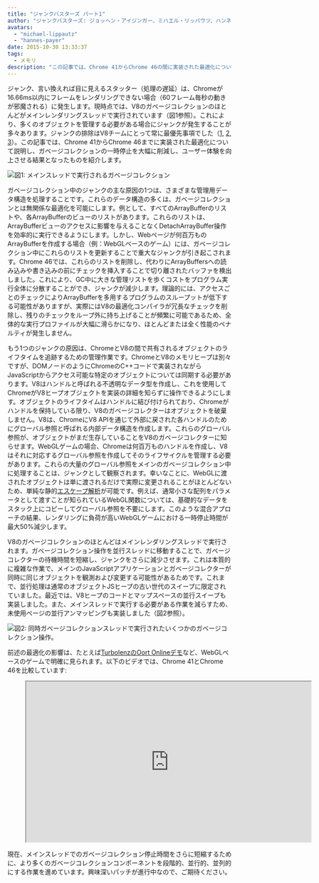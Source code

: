 ```yaml
---
title: "ジャンクバスターズ パート1"
author: "ジャンクバスターズ: ジョッヘン・アイジンガー、ミハエル・リッパウツ、ハンネス・パイヤー"
avatars:
  - "michael-lippautz"
  - "hannes-payer"
date: 2015-10-30 13:33:37
tags:
  - メモリ
description: "この記事では、Chrome 41からChrome 46の間に実装された最適化について説明します。これにより、ガベージコレクションの一時停止が大幅に短縮され、ユーザー体験が向上します。"
---
```

ジャンク、言い換えれば目に見えるスタッター（処理の遅延）は、Chromeが16.66ms以内にフレームをレンダリングできない場合（60フレーム毎秒の動きが邪魔される）に発生します。現時点では、V8のガベージコレクションのほとんどがメインレンダリングスレッドで実行されています（図1参照）。これにより、多くのオブジェクトを管理する必要がある場合にジャンクが発生することが多々あります。ジャンクの排除はV8チームにとって常に最優先事項でした（[1](https://blog.chromium.org/2011/11/game-changer-for-interactive.html), [2](https://www.youtube.com/watch?v=3vPOlGRH6zk), [3](/blog/free-garbage-collection)）。この記事では、Chrome 41からChrome 46までに実装された最適化について説明し、ガベージコレクションの一時停止を大幅に削減し、ユーザー体験を向上させる結果となったものを紹介します。

<!--truncate-->
![図1: メインスレッドで実行されるガベージコレクション](/_img/jank-busters/gc-main-thread.png)

ガベージコレクション中のジャンクの主な原因の1つは、さまざまな管理用データ構造を処理することです。これらのデータ構造の多くは、ガベージコレクションとは無関係な最適化を可能にします。例として、すべてのArrayBufferのリストや、各ArrayBufferのビューのリストがあります。これらのリストは、ArrayBufferビューのアクセスに影響を与えることなくDetachArrayBuffer操作を効率的に実行できるようにします。しかし、Webページが何百万ものArrayBufferを作成する場合（例：WebGLベースのゲーム）には、ガベージコレクション中にこれらのリストを更新することで重大なジャンクが引き起こされます。Chrome 46では、これらのリストを削除し、代わりにArrayBuffersへの読み込みや書き込みの前にチェックを挿入することで切り離されたバッファを検出しました。これにより、GC中に大きな管理リストを歩くコストをプログラム実行全体に分散することができ、ジャンクが減少します。理論的には、アクセスごとのチェックによりArrayBufferを多用するプログラムのスループットが低下する可能性がありますが、実際にはV8の最適化コンパイラが冗長なチェックを削除し、残りのチェックをループ外に持ち上げることが頻繁に可能であるため、全体的な実行プロファイルが大幅に滑らかになり、ほとんどまたは全く性能のペナルティが発生しません。

もう1つのジャンクの原因は、ChromeとV8の間で共有されるオブジェクトのライフタイムを追跡するための管理作業です。ChromeとV8のメモリヒープは別々ですが、DOMノードのようにChromeのC++コードで実装されながらJavaScriptからアクセス可能な特定のオブジェクトについては同期する必要があります。V8はハンドルと呼ばれる不透明なデータ型を作成し、これを使用してChromeがV8ヒープオブジェクトを実装の詳細を知らずに操作できるようにします。オブジェクトのライフタイムはハンドルに結び付けられており、Chromeがハンドルを保持している限り、V8のガベージコレクターはオブジェクトを破棄しません。V8は、ChromeにV8 APIを通じて外部に戻された各ハンドルのためにグローバル参照と呼ばれる内部データ構造を作成します。これらのグローバル参照が、オブジェクトがまだ生存していることをV8のガベージコレクターに知らせます。WebGLゲームの場合、Chromeは何百万ものハンドルを作成し、V8はそれに対応するグローバル参照を作成してそのライフサイクルを管理する必要があります。これらの大量のグローバル参照をメインのガベージコレクション中に処理することは、ジャンクとして観察されます。幸いなことに、WebGLに渡されたオブジェクトは単に渡されるだけで実際に変更されることがほとんどないため、単純な静的[エスケープ解析](https://en.wikipedia.org/wiki/Escape_analysis)が可能です。例えば、通常小さな配列をパラメータとして渡すことが知られているWebGL関数については、基礎的なデータをスタック上にコピーしてグローバル参照を不要にします。このような混合アプローチの結果、レンダリングに負荷が高いWebGLゲームにおける一時停止時間が最大50%減少します。

V8のガベージコレクションのほとんどはメインレンダリングスレッドで実行されます。ガベージコレクション操作を並行スレッドに移動することで、ガベージコレクターの待機時間を短縮し、ジャンクをさらに減少させます。これは本質的に複雑な作業で、メインのJavaScriptアプリケーションとガベージコレクターが同時に同じオブジェクトを観測および変更する可能性があるためです。これまで、並行処理は通常のオブジェクトJSヒープの古い世代のスイープに限定されていました。最近では、V8ヒープのコードとマップスペースの並行スイープも実装しました。また、メインスレッドで実行する必要がある作業を減らすため、未使用ページの並行アンマッピングも実装しました（図2参照）。

![図2: 同時ガベージコレクションスレッドで実行されたいくつかのガベージコレクション操作。](/_img/jank-busters/gc-concurrent-threads.png)

前述の最適化の影響は、たとえば[TurbolenzのOort Onlineデモ](http://oortonline.gl/)など、WebGLベースのゲームで明確に見られます。以下のビデオでは、Chrome 41とChrome 46を比較しています:

<figure>
  <div class="video video-16:9">
    <iframe src="https://www.youtube.com/embed/PgrCJpbTs9I" width="640" height="360" loading="lazy"></iframe>
  </div>
</figure>

現在、メインスレッドでのガベージコレクション停止時間をさらに短縮するために、より多くのガベージコレクションコンポーネントを段階的、並行的、並列的にする作業を進めています。興味深いパッチが進行中なので、ご期待ください。
